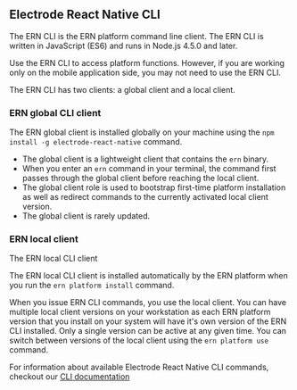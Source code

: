 ## Electrode React Native CLI

The ERN CLI is the ERN platform command line client. The ERN CLI is written in JavaScript (ES6) and runs in Node.js 4.5.0 and later.

Use the ERN CLI to access platform functions. However, if you are working only on the mobile application side, you may not need to use the ERN CLI.

The ERN CLI has two clients: a global client and a local client.

### ERN global CLI client

The ERN  global client is installed globally on your machine using the `npm install -g electrode-react-native` command.  
* The global client is a lightweight client that contains the `ern` binary.   
* When you enter an `ern` command in your terminal, the command first passes through the global client before reaching the local client.  
* The global client role is used to bootstrap first-time platform installation as well as redirect commands to the currently activated local client version.  
* The global client is rarely updated.  

### ERN local client

The ERN local CLI client

The ERN local CLI client is installed automatically by the ERN platform when you run the `ern platform install` command.

When you issue ERN CLI commands, you use the local client.
You can have multiple local client versions on your workstation as each ERN platform version that you install on your system will have it's own version of the ERN CLI installed.
Only a single version can be active at any given time.
You can switch between versions of the local client using the `ern platform use` command.

For information about available Electrode React Native CLI commands, checkout our [CLI documentation](url)
